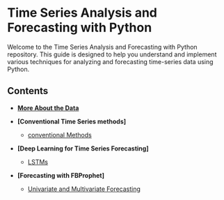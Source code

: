 # Time Series Analysis and Forecasting with Python

Welcome to the Time Series Analysis and Forecasting with Python repository. This guide is designed to help you understand and implement various techniques for analyzing and forecasting time-series data using Python.

## Contents

- **[More About the Data](https://github.com/Pulkit12dhingra/Time_Series_Forcasting/blob/main/Time_Series_Data_Analysis.ipynb)**
  
- **[Conventional Time Series methods]**
    - [conventional Methods](https://github.com/Pulkit12dhingra/Time_Series_Forcasting/blob/main/Time_Series_Forecasting_Traditional_Methods.ipynb)

- **[Deep Learning for Time Series Forecasting]**
    - [LSTMs](https://github.com/Pulkit12dhingra/Time_Series_Forcasting/blob/main/Time_Series_Forecasting_With_LSTMs.ipynb)

- **[Forecasting with FBProphet]**
    - [Univariate and Multivariate Forecasting](https://github.com/Pulkit12dhingra/Time_Series_Forcasting/blob/main/Time_Series_Forecasting_With_Prophet.ipynb)
